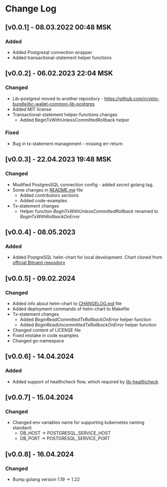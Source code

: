 # Change Log

## [v0.0.1] - 08.03.2022 00:48 MSK
### Added
* Added Postgresql connection wrapper 
* Added transactional-statement helper functions

## [v0.0.2] - 06.02.2023 22:04 MSK
### Changed
* Lib-postgresl moved to another repository - https://github.com/crypto-bundle/bc-wallet-common-lib-postgres
* Added MIT license
* Transactional-statement helper-functions changes
  * Added BeginTxWithUnlessCommittedRollback helper
### Fixed
* Bug in tx-statement management - missing err return

## [v0.0.3] - 22.04.2023 19:48 MSK
### Changed
* Modified PostgresSQL connection config - added _secret_ golang tag.
* Some changes in [README.me](./README.md) file
  * Added contributors sections
  * Added code-examples
* Tx-statement changes
  * Helper function _BeginTxWithUnlessCommittedRollback_ renamed to _BeginTxWithRollbackOnError_

## [v0.0.4] - 08.05.2023
### Added
* Added PostgreSQL helm-chart for local development. Chart cloned from [official Bitnami repository](https://github.com/bitnami/charts/tree/main/bitnami/postgresql)

## [v0.0.5] - 09.02.2024
### Changed
* Added info about helm-chart to [CHANGELOG.md](./CHANGELOG.md) file
* Added deployment commands of helm-chart to Makefile
* Tx-statement changes
  * Added _BeginReadCommittedTxRollbackOnError_ helper function
  * Added _BeginReadUncommittedTxRollbackOnError_ helper function
* Changed content of LICENSE file
* Fixed mistake in code examples
* Changed go-namespace

## [v0.0.6] - 14.04.2024
### Added
* Added support of healthcheck flow, which required by [lib-healthcheck](https://github.com/crypto-bundle/bc-wallet-common-lib-healthcheck)

## [v0.0.7] - 15.04.2024
### Changed
* Changed env variables name for supporting kubernetes naming standard:
  * DB_HOST -> POSTGRESQL_SERVICE_HOST
  * DB_PORT -> POSTGRESQL_SERVICE_PORT

## [v0.0.8] - 16.04.2024
### Changed
* Bump golang version 1.19 -> 1.22